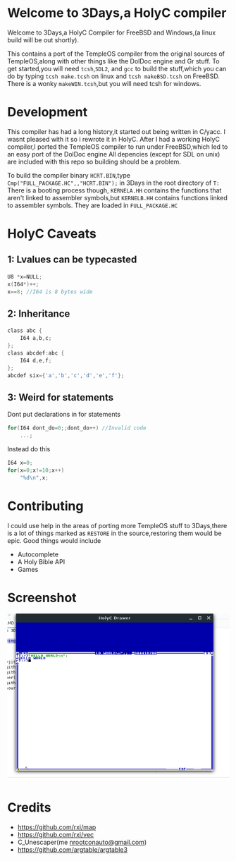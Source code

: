 # Welcome to 3Days,a HolyC compiler
Welcome to 3Days,a HolyC Compiler for FreeBSD and Windows,(a linux build will be out shortly).

This contains a port of the TempleOS compiler from the original sources of TempleOS,along with other things like the DolDoc engine and Gr stuff.
To get started,you will need `tcsh`,`SDL2`, and `gcc` to build the stuff,which you can do by typing `tcsh make.tcsh` on linux and `tcsh makeBSD.tcsh` on FreeBSD.
There is a wonky `makeWIN.tcsh`,but you will need tcsh for windows. 

# Development
This compiler has had a long history,it started out being written in C/yacc. I wasnt pleased with it so i rewrote it in HolyC. After I had a working HolyC compiler,I ported the TempleOS compiler to run under FreeBSD,which led to an easy port of the DolDoc engine
All depencies (except for SDL on unix) are included with this repo so building should be a problem. 

To build the compiler binary `HCRT.BIN`,type `Cmp("FULL_PACKAGE.HC",,"HCRT.BIN");` in 3Days in the root directory of `T:`
There is a booting process though, `KERNELA.HH` contains the functions that aren't linked to assembler symbols,but `KERNELB.HH` contains functions linked to assembler symbols. They are loaded in `FULL_PACKAGE.HC`
 

# HolyC Caveats
## 1: Lvalues can be typecasted
```c
U8 *x=NULL;
x(I64*)++;
x==8; //I64 is 8 bytes wide
```
## 2: Inheritance
```c
class abc {
    I64 a,b,c;
};
class abcdef:abc {
    I64 d,e,f;
};
abcdef six={'a','b','c','d','e','f'};
```
## 3: Weird for statements
Dont put declarations in for statements
```c
for(I64 dont_do=0;;dont_do++) //Invalid code
    ...;
```
Instead do this
```c
I64 x=0;
for(x=0;x!=10;x++)
    "%d\n",x;
```

# Contributing
I could use help in the areas of porting more TempleOS stuff to 3Days,there is a lot of things marked as `RESTORE` in the source,restoring them would be epic.
Good things would include 
- Autocomplete
- A Holy Bible API
- Games 

# Screenshot
![Screenshot](hello.png)

# Credits
 - https://github.com/rxi/map
 - https://github.com/rxi/vec
 - C_Unescaper(me nrootconauto@gmail.com)
 - https://github.com/argtable/argtable3
